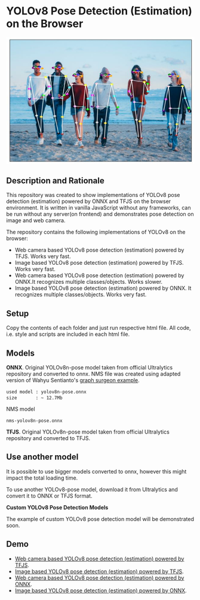 # YOLOv8 Pose Detection (Estimation) on the Browser
<p align="center">
  <img src="img/screenshot.jpg" />
</p>

## Description and Rationale
This repository was created to show implementations of YOLOv8 pose detection (estimation) powered by ONNX and TFJS on the browser environment. It is written in vanilla JavaScript without any frameworks, can be run without any server(on frontend) and demonstrates pose detection on image and web camera.

The repository contains the following implementations of YOLOv8 on the browser:
* Web camera based YOLOv8 pose detection (estimation) powered by TFJS. Works very fast.
* Image based YOLOv8 pose detection (estimation) powered by TFJS. Works very fast.
* Web camera based YOLOv8 pose detection (estimation) powered by ONNX.It recognizes multiple classes/objects. Works slower.
* Image based YOLOv8 pose detection (estimation) powered by ONNX. It recognizes multiple classes/objects. Works very fast.

## Setup
Copy the contents of each folder and just run respective html file. All code, i.e. style and scripts are included in each html file.  

## Models
<b>ONNX</b>. Original YOLOv8n-pose model taken from official Ultralytics repository and converted to onnx. NMS file was created using adapted version of Wahyu Sentianto's <a href="https://github.com/Hyuto/fun/tree/master/test-onnx-graph-surgeon">graph surgeon example</a>.  
```
used model : yolov8n-pose.onnx
size       : ~ 12.7Mb
```
NMS model

```
nms-yolov8n-pose.onnx
```
<b>TFJS</b>. Original YOLOv8n-pose model taken from official Ultralytics repository and converted to TFJS.

## Use another model

It is possible to use bigger models converted to onnx, however this might impact the total loading time.

To use another YOLOv8-pose model, download it from Ultralytics and convert it to ONNX or TFJS format.

**Custom YOLOv8 Pose Detection Models**

The example of custom YOLOv8 pose detection model will be demonstrated soon. 


## Demo
* <a href="https://yolov8pose.glitch.me/yolov8_pose_tfjs/webcamera.html">Web camera based YOLOv8 pose detection (estimation) powered by TFJS</a>.
* <a href="https://yolov8pose.glitch.me/yolov8_pose_tfjs/image.html">Image based YOLOv8 pose detection (estimation) powered by TFJS</a>.
* <a href="https://yolov8pose.glitch.me/yolov8_pose_onnx/webcamera.html">Web camera based YOLOv8 pose detection (estimation) powered by ONNX</a>.
* <a href="https://yolov8pose.glitch.me/yolov8_pose_onnx/image.html">Image based YOLOv8 pose detection (estimation) powered by ONNX</a>.
